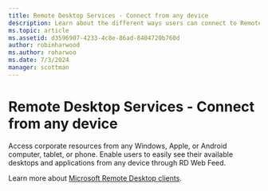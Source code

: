 ```yaml
---
title: Remote Desktop Services - Connect from any device
description: Learn about the different ways users can connect to Remote Desktop.
ms.topic: article
ms.assetid: d3596907-4233-4c8e-86ad-8404720b760d
author: robinharwood
ms.author: roharwoo
ms.date: 7/3/2024
manager: scottman
---
```

# Remote Desktop Services - Connect from any device

>

Access corporate resources from any Windows, Apple, or Android computer, tablet, or phone. Enable users to easily see their available desktops and applications from any device through RD Web Feed.

Learn more about [Microsoft Remote Desktop clients](clients/remote-desktop-clients.md).
